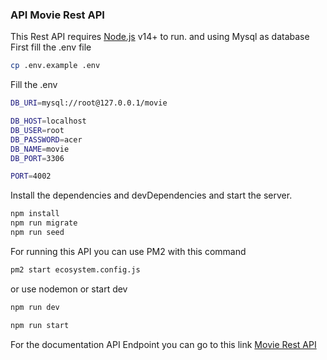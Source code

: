 
### API Movie Rest API ###

This Rest API requires [Node.js](https://nodejs.org/) v14+ to run. and using Mysql as database
First fill the .env file
```sh
cp .env.example .env
```

Fill the .env
```sh
DB_URI=mysql://root@127.0.0.1/movie

DB_HOST=localhost
DB_USER=root
DB_PASSWORD=acer
DB_NAME=movie
DB_PORT=3306

PORT=4002
```
Install the dependencies and devDependencies and start the server.

```sh
npm install
npm run migrate
npm run seed
```

For running this API you can use PM2 with this command

```sh
pm2 start ecosystem.config.js
```

or use nodemon or start dev

```sh
npm run dev 
```

```sh
npm run start 
```

For the documentation API Endpoint you can go to this link [Movie Rest API](https://www.postman.com/altimetry-architect-40645997/workspace/campaign-com-assigment/collection/19521713-dafa9c24-6faa-41cb-8937-0d62129efc62?ctx=documentation)

